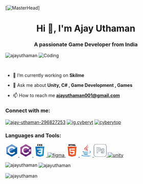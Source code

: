 [![MasterHead](https://www.geekvibes.agency/sites/default/files/2023-09/Banner_1.png)]
<h1 align="center">Hi 👋, I'm Ajay Uthaman</h1>
<h3 align="center">A passionate Game Developer from India</h3>
<img align="right" alt="Coding" width="400" src="https://c.tenor.com/rCaIUO0MP-EAAAAC/mario-pixel-art.gif">

<p align="left"> <img src="https://komarev.com/ghpvc/?username=ajayuthaman&label=Profile%20views&color=0e75b6&style=flat" alt="ajayuthaman" /> </p>

<p align="left"> <a href="https://twitter.com/" target="blank"><img src="https://img.shields.io/twitter/follow/?logo=twitter&style=for-the-badge" alt="" /></a> </p>

- 🔭 I’m currently working on **Skilme**

- 💬 Ask me about **Unity, C# , Game Development , Games**

- 📫 How to reach me **ajayuthaman001@gmail.com**

<h3 align="left">Connect with me:</h3>
<p align="left">

<a href="https://linkedin.com/in/ajay-uthaman-296827253" target="blank"><img align="center" src="https://raw.githubusercontent.com/rahuldkjain/github-profile-readme-generator/master/src/images/icons/Social/linked-in-alt.svg" alt="ajay-uthaman-296827253" height="30" width="40" /></a>
<a href="https://instagram.com/ig.cyberyt" target="blank"><img align="center" src="https://raw.githubusercontent.com/rahuldkjain/github-profile-readme-generator/master/src/images/icons/Social/instagram.svg" alt="ig.cyberyt" height="30" width="40" /></a>
<a href="https://www.youtube.com/c/cyberytop" target="blank"><img align="center" src="https://raw.githubusercontent.com/rahuldkjain/github-profile-readme-generator/master/src/images/icons/Social/youtube.svg" alt="cyberytop" height="30" width="40" /></a>
</p>

<h3 align="left">Languages and Tools:</h3>
<p align="left"> <a href="https://www.cprogramming.com/" target="_blank" rel="noreferrer"> <img src="https://raw.githubusercontent.com/devicons/devicon/master/icons/c/c-original.svg" alt="c" width="40" height="40"/> </a> <a href="https://www.w3schools.com/cs/" target="_blank" rel="noreferrer"> <img src="https://raw.githubusercontent.com/devicons/devicon/master/icons/csharp/csharp-original.svg" alt="csharp" width="40" height="40"/> </a> <a href="https://www.w3schools.com/css/" target="_blank" rel="noreferrer"> <img src="https://raw.githubusercontent.com/devicons/devicon/master/icons/css3/css3-original-wordmark.svg" alt="css3" width="40" height="40"/> </a> <a href="https://www.figma.com/" target="_blank" rel="noreferrer"> <img src="https://www.vectorlogo.zone/logos/figma/figma-icon.svg" alt="figma" width="40" height="40"/> </a> <a href="https://www.w3.org/html/" target="_blank" rel="noreferrer"> <img src="https://raw.githubusercontent.com/devicons/devicon/master/icons/html5/html5-original-wordmark.svg" alt="html5" width="40" height="40"/> </a> <a href="https://www.java.com" target="_blank" rel="noreferrer"> <img src="https://raw.githubusercontent.com/devicons/devicon/master/icons/java/java-original.svg" alt="java" width="40" height="40"/> </a> <a href="https://www.photoshop.com/en" target="_blank" rel="noreferrer"> <img src="https://raw.githubusercontent.com/devicons/devicon/master/icons/photoshop/photoshop-line.svg" alt="photoshop" width="40" height="40"/> </a> <a href="https://unity.com/" target="_blank" rel="noreferrer"> <img src="https://www.vectorlogo.zone/logos/unity3d/unity3d-icon.svg" alt="unity" width="40" height="40"/> </a> </p>

<p><img align="left" src="https://github-readme-stats.vercel.app/api/top-langs?username=ajayuthaman&show_icons=true&locale=en&layout=compact" alt="ajayuthaman" /></p>

<p>&nbsp;<img align="center" src="https://github-readme-stats.vercel.app/api?username=ajayuthaman&show_icons=true&locale=en" alt="ajayuthaman" /></p>

<p><img align="center" src="https://github-readme-streak-stats.herokuapp.com/?user=ajayuthaman&" alt="ajayuthaman" /></p>
